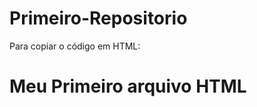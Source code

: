 # Primeiro-Repositorio

Para copiar o código em HTML:

<html>
<h1> Meu Primeiro  arquivo HTML <h1>
</html>
